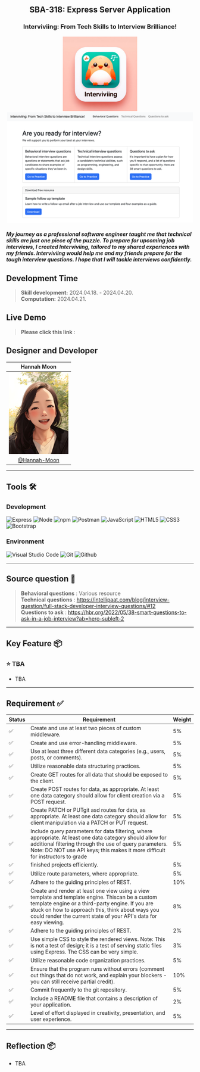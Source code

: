 <h2 align="center">
  SBA-318: Express Server Application <br/>
</h2>

<h3 align="center">
  Interviviing: From Tech Skills to Interview Brilliance!
</h3>

<div align="center">
<img width="200" alt="image" src="assets/Interviviing.jpeg">
<img width="500" alt="image" src="assets/indexhtml_screenshot.png">

<h5 align="left">
My journey as a professional software engineer taught me that technical skills are just one piece of the puzzle. To prepare for upcoming job interviews, I created Interviviing, tailored to my shared experiences with my friends. Interviviing would help me and my friends prepare for the tough interview questions. I hope that I will tackle interviews confidently.
</h5>
</div>

## Development Time
> **Skill development:** 2024.04.18. - 2024.04.20.<br>
> **Computation:** 2024.04.21.


## Live Demo

> **Please click this link** :
> 

## Designer and Developer

|      Hannah Moon       |                                                                                                                        
| :------------------------------------------------------------------------------: |  
|   <img width="160px" src="assets/Hannah_V01.jpg"/>    |  
|   [@Hannah-Moon](https://github.com/Hannah-Moon)   |   

---
## Tools 🛠️

### Development
![Express](https://img.shields.io/badge/Express%20js-000000?style=for-the-badge&logo=express&logoColor=white)
![Node](https://img.shields.io/badge/Node%20js-339933?style=for-the-badge&logo=nodedotjs&logoColor=white)
![npm](https://img.shields.io/badge/npm-CB3837?style=for-the-badge&logo=npm&logoColor=white)
![Postman](https://img.shields.io/badge/Postman-FF6C37?style=for-the-badge&logo=Postman&logoColor=white)
![JavaScript](https://img.shields.io/badge/JavaScript-F7DF1E?style=for-the-badge&logo=Javascript&logoColor=white)
![HTML5](https://img.shields.io/badge/html5-%23E34F26.svg?style=for-the-badge&logo=html5&logoColor=white)
![CSS3](https://img.shields.io/badge/css3-%231572B6.svg?style=for-the-badge&logo=css3&logoColor=white)
![Bootstrap](https://img.shields.io/badge/Bootstrap-7952B3?style=for-the-badge&logo=Bootstrap&logoColor=white)

### Environment
![Visual Studio Code](https://img.shields.io/badge/Visual%20Studio%20Code-007ACC?style=for-the-badge&logo=Visual%20Studio%20Code&logoColor=white)
![Git](https://img.shields.io/badge/Git-F05032?style=for-the-badge&logo=Git&logoColor=white)
![Github](https://img.shields.io/badge/GitHub-181717?style=for-the-badge&logo=GitHub&logoColor=white)             


---
## Source question 💬

> **Behavioral questions** : Various resource <br>
> **Technical questions** : https://intellipaat.com/blog/interview-question/full-stack-developer-interview-questions/#12 <br>
> **Questions to ask** : https://hbr.org/2022/05/38-smart-questions-to-ask-in-a-job-interview?ab=hero-subleft-2


---
## Key Feature 📦

### ⭐️ TBA
- TBA

---
## Requirement ✅

| Status    | Requirement                  | Weight    | 
|-----------|------------------------------|-----------|
|:white_check_mark:| Create and use at least two pieces of custom middleware.| 5% |
|:white_check_mark:| Create and use error-handling middleware. | 5% |
|:white_check_mark:| Use at least three different data categories (e.g., users, posts, or comments). | 5% |
|:white_check_mark:| Utilize reasonable data structuring practices. | 5% |
|:white_check_mark:| Create GET routes for all data that should be exposed to the client. | 5% |
|:white_check_mark:| Create POST routes for data, as appropriate. At least one data category should allow for client creation via a POST request. | 5% |
|:white_check_mark:| Create PATCH or PUTgit asd routes for data, as appropriate. At least one data category should allow for client manipulation via a PATCH or PUT request. | 5% |
|:white_check_mark:| Include query parameters for data filtering, where appropriate. At least one data category should allow for additional filtering through the use of query parameters. Note: DO NOT use API keys; this makes it more difficult for instructors to grade | 5% |
|:white_check_mark:|finished projects efficiently. | 5% |
|:white_check_mark:| Utilize route parameters, where appropriate. | 5% |
|:white_check_mark:| Adhere to the guiding principles of REST. | 10% |
|:white_check_mark:| Create and render at least one view using a view template and template engine. Thiscan be a custom template engine or a third-party engine. If you are stuck on how to approach this, think about ways you could render the current state of your API's data for easy viewing.  | 8% |
|:white_check_mark:| Adhere to the guiding principles of REST. | 2% |
|:white_check_mark:| Use simple CSS to style the rendered views. Note: This is not a test of design; it is a test of serving static files using Express. The CSS can be very simple. | 3% |
|:white_check_mark:| Utilize reasonable code organization practices. | 5% |
|:white_check_mark:| Ensure that the program runs without errors (comment out things that do not work, and explain your blockers - you can still receive partial credit). | 10% |
|:white_check_mark:| Commit frequently to the git repository. | 5% |
|:white_check_mark:| Include a README file that contains a description of your application. | 2% |
|:white_check_mark:| Level of effort displayed in creativity, presentation, and user experience. | 5% |


---
## Reflection 📦
- TBA

